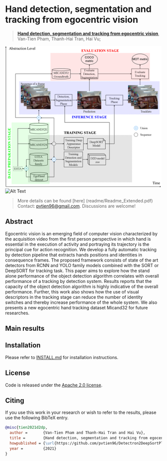 # Hand detection, segmentation and tracking from egocentric vision
> [**Hand detection, segmentation and tracking from egocentric vision**](https://drive.google.com/file/d/1NBy_ycHNUJDd0zYmKa5PdgmYdfxtBrZM/view?usp=sharing),            
> Van-Tien Pham, Thanh-Hai Tran, Hai Vu;        

![](readme/proposedFramework.png)
![Alt Text](https://media.giphy.com/media/MCjhfIlUY9udz9yOuS/giphy.gif)

> More details can be found [here] (readme/Readme_Extended.pdf) \
> Contact: [pvtien96@gmail.com](mailto:pvtien96@gmail.com). Discussions are welcome!

## Abstract
Egocentric vision is an emerging field of computer vision characterized by the acquisition video from the first person perspective in which hand is essential in the execution of activity and portraying its trajectory is the principal cue for action recognition. We develop a fully automatic tracking by detection pipeline that extracts hands positions and identities in consequence frames. The proposed framework consists of state of the art detectors from RCNN and YOLO family models combined with the SORT or DeepSORT for tracking task. This paper aims to explore how the stand alone performance of the object detection algorithm correlates with overall performance of a tracking by detection system. Results reports that the capacity of the object detection algorithm is highly indicative of the overall performance. Further, this work also shows how the use of visual descriptors in the tracking stage can reduce the number of identity switches and thereby increase performance of the whole system. We also presents a new egocentric hand tracking dataset Micand32 for future researches.

## Main results

## Installation

Please refer to [INSTALL.md](readme/INSTALL.md) for installation instructions.

## License

Code is released under the [Apache 2.0 license](LICENSE).

## Citing

If you use this work in your research or wish to refer to the results, please use the following BibTeX entry.

```BibTeX
@misc{tien2021d2dp,
  author =       {Van-Tien Pham and Thanh-Hai Tran and Hai Vu},
  title =        {Hand detection, segmentation and tracking from egocentric vision},
  howpublished = {\url{https://github.com/pvtien96/Detectron2DeepSortPlus}},
  year =         {2021}
}
```
